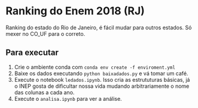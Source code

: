 # Ranking do Enem 2018 (RJ)

Ranking do estado do Rio de Janeiro, é fácil mudar para outros estados. Só mexer no CO_UF para o correto.

## Para executar

1. Crie o ambiente conda com `conda env create -f enviroment.yml`
1. Baixe os dados executando `python baixadados.py` e vá tomar um café.
1. Execute o notebook `ledados.ipynb`. Isso cria as estrututuras básicas, já o INEP gosta de dificultar nossa vida mudando arbitrariamente o nome das colunas a cada ano.
1. Execute o `analisa.ipynb` para ver a análise.
